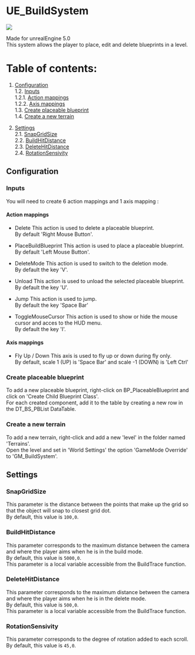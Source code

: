 # UE_BuildSystem
<a href="https://skillicons.dev"><img src="https://skillicons.dev/icons?i=unreal"/></a>

Made for unrealEngine 5.0<br>
This system allows the player to place, edit and delete blueprints in a level.

# Table of contents:
1. [Configuration](#configuration)<br>
1.2. [Inputs](#inputs)<br>
1.2.1. [Action mappings](#action-mappings)<br>
1.2.2. [Axis mappings](#axis-mappings)<br>
1.3. [Create placeable blueprint](#create-placeable-blueprint)<br>
1.4. [Create a new terrain](#create-a-new-terrain)<br>

2. [Settings](#settings)<br>
2.1. [SnapGridSize](#snapgridsize)<br>
2.2. [BuildHitDistance](#buildhitdistance)<br>
2.3. [DeleteHitDistance](#deletehitdistance)<br>
2.4. [RotationSensivity](#rotationsensivity)<br>

## Configuration

### Inputs
You will need to create 6 action mappings and 1 axis mapping : 

#### Action mappings

- Delete
This action is used to delete a placeable blueprint.<br>
By default 'Right Mouse Button'.<br>

- PlaceBuildBlueprint
This action is used to place a placeable blueprint.<br>
By default 'Left Mouse Button'.<br>

- DeleteMode
This action is used to switch to the deletion mode.<br>
By default the key 'V'.<br>

- Unload
This action is used to unload the selected placeable blueprint.<br>
By default the key 'U'.<br>

- Jump
This action is used to jump.<br>
By default the key 'Space Bar'<br>

- ToggleMouseCursor
This action is used to show or hide the mouse cursor and acces to the HUD menu.<br>
By default the key 'I'.<br>

#### Axis mappings

- Fly Up / Down
This axis is used to fly up or down during fly only.<br>
By default, scale 1 (UP) is 'Space Bar' and scale -1 (DOWN) is 'Left Ctrl'<br>


### Create placeable blueprint
To add a new placeable blueprint, right-click on BP_PlaceableBlueprint and click on 'Create Child Blueprint Class'.<br>
For each created component, add it to the table by creating a new row in the DT_BS_PBList DataTable.<br>


### Create a new terrain
To add a new terrain, right-click and add a new 'level' in the folder named 'Terrains'.<br>
Open the level and set in 'World Settings' the option 'GameMode Override' to 'GM_BuildSystem'.<br>




## Settings

### SnapGridSize
This parameter is the distance between the points that make up the grid so that the object will snap to closest grid dot.<br>
By default, this value is ```100,0```.<br>

### BuildHitDistance
This parameter corresponds to the maximum distance between the camera and where the player aims when he is in the build mode.<br>
By default, this value is ```5000,0```.<br>
This parameter is a local variable accessible from the BuildTrace function.<br>

### DeleteHitDistance
This parameter corresponds to the maximum distance between the camera and where the player aims when he is in the delete mode.<br>
By default, this value is ```500,0```.<br>
This parameter is a local variable accessible from the BuildTrace function.<br>

### RotationSensivity
This parameter corresponds to the degree of rotation added to each scroll.<br>
By default, this value is ```45,0```.<br>